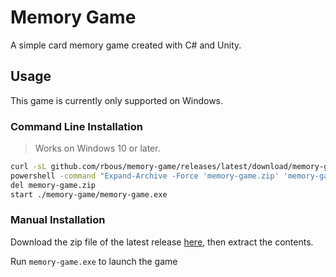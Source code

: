 # Memory Game
A simple card memory game created with C# and Unity.

## Usage
This game is currently only supported on Windows.

### Command Line Installation
> Works on Windows 10 or later.
```sh
curl -sL github.com/rbous/memory-game/releases/latest/download/memory-game.zip -O
powershell -command "Expand-Archive -Force 'memory-game.zip' 'memory-game'"
del memory-game.zip
start ./memory-game/memory-game.exe
```

### Manual Installation
Download the zip file of the latest release [here](https://github.com/rbous/memory-game/releases/latest), then extract the contents.

Run `memory-game.exe` to launch the game
